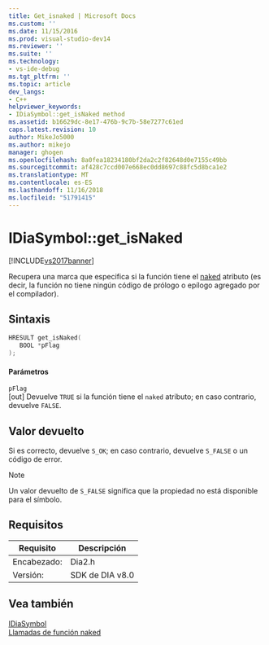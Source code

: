 ```yaml
---
title: Get_isnaked | Microsoft Docs
ms.custom: ''
ms.date: 11/15/2016
ms.prod: visual-studio-dev14
ms.reviewer: ''
ms.suite: ''
ms.technology:
- vs-ide-debug
ms.tgt_pltfrm: ''
ms.topic: article
dev_langs:
- C++
helpviewer_keywords:
- IDiaSymbol::get_isNaked method
ms.assetid: b16629dc-8e17-476b-9c7b-58e7277c61ed
caps.latest.revision: 10
author: MikeJo5000
ms.author: mikejo
manager: ghogen
ms.openlocfilehash: 8a0fea18234180bf2da2c2f82648d0e7155c49bb
ms.sourcegitcommit: af428c7ccd007e668ec0dd8697c88fc5d8bca1e2
ms.translationtype: MT
ms.contentlocale: es-ES
ms.lasthandoff: 11/16/2018
ms.locfileid: "51791415"
---
```

# <a name="idiasymbolgetisnaked"></a>IDiaSymbol::get_isNaked
[!INCLUDE[vs2017banner](../../includes/vs2017banner.md)]

Recupera una marca que especifica si la función tiene el [naked](http://msdn.microsoft.com/library/69723241-05e1-439b-868e-20a83a16ab6d) atributo (es decir, la función no tiene ningún código de prólogo o epílogo agregado por el compilador).  
  
## <a name="syntax"></a>Sintaxis  
  
```cpp  
HRESULT get_isNaked(  
   BOOL *pFlag  
);  
```  
  
#### <a name="parameters"></a>Parámetros  
 `pFlag`  
 [out] Devuelve `TRUE` si la función tiene el `naked` atributo; en caso contrario, devuelve `FALSE`.  
  
## <a name="return-value"></a>Valor devuelto  
 Si es correcto, devuelve `S_OK`; en caso contrario, devuelve `S_FALSE` o un código de error.  
  
> [!NOTE]
>  Un valor devuelto de `S_FALSE` significa que la propiedad no está disponible para el símbolo.  
  
## <a name="requirements"></a>Requisitos  
  
|Requisito|Descripción|  
|-----------------|-----------------|  
|Encabezado:|Dia2.h|  
|Versión:|SDK de DIA v8.0|  
  
## <a name="see-also"></a>Vea también  
 [IDiaSymbol](../../debugger/debug-interface-access/idiasymbol.md)   
 [Llamadas de función naked](http://msdn.microsoft.com/library/2a66847a-a43f-4541-a7be-c9f5f29b5fdb)



